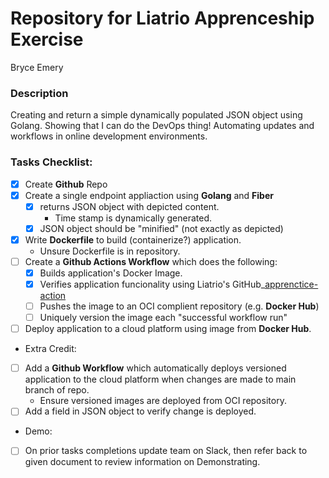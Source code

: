# Repository for Liatrio Apprenceship Exercise

Bryce Emery

### Description
Creating and return a simple dynamically populated JSON object using Golang.
Showing that I can do the DevOps thing! Automating updates and workflows in online development environments.

### Tasks Checklist:
- [X] Create __Github__ Repo
- [X] Create a single endpoint appliaction using __Golang__ and __Fiber__
  - [X] returns JSON object with depicted content. 
    - Time stamp is dynamically generated.
  - [X] JSON object should be "minified" (not exactly as depicted)
- [X] Write __Dockerfile__ to build (containerize?) application.
   - Unsure Dockerfile is in repository.
- [ ] Create a __Github Actions Workflow__ which does the following:
  - [X] Builds application's Docker Image.
  - [X] Verifies application funcionality using Liatrio's GitHub_[apprenctice-action](https://github.com/liatrio/github-actions/tree/master/apprentice-action)
  - [ ] Pushes the image to an OCI complient repository (e.g. __Docker Hub__)
  - [ ] Uniquely version the image each "successful workflow run"
- [ ] Deploy application to a cloud platform using image from __Docker Hub__.

- Extra Credit:
- [ ] Add a __Github Workflow__ which automatically deploys versioned application to the cloud platform when changes are made to main branch of repo.
  - Ensure versioned images are deployed from OCI repository.
- [ ] Add a field in JSON object to verify change is deployed.

- Demo:
- [ ] On prior tasks completions update team on Slack, then refer back to given document to review information on Demonstrating.

